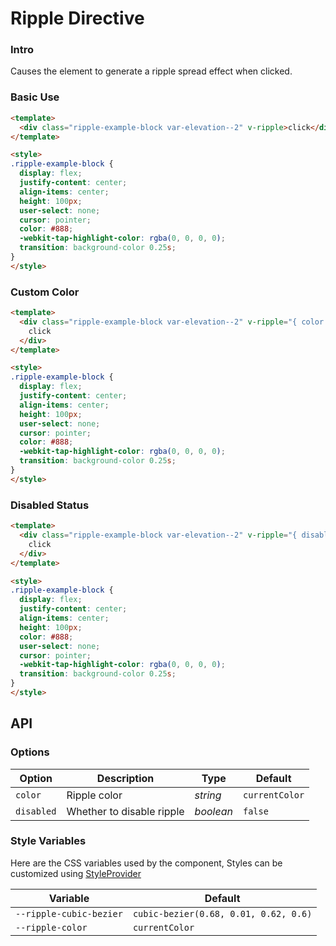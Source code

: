 # Ripple Directive

### Intro
Causes the element to generate a ripple spread effect when clicked.

### Basic Use

```html
<template>
  <div class="ripple-example-block var-elevation--2" v-ripple>click</div>
</template>

<style>
.ripple-example-block {
  display: flex;
  justify-content: center;
  align-items: center;
  height: 100px;
  user-select: none;
  cursor: pointer;
  color: #888;
  -webkit-tap-highlight-color: rgba(0, 0, 0, 0);
  transition: background-color 0.25s;
}
</style>
```

### Custom Color

```html
<template>
  <div class="ripple-example-block var-elevation--2" v-ripple="{ color: '#2979ff' }">
    click
  </div>
</template>

<style>
.ripple-example-block {
  display: flex;
  justify-content: center;
  align-items: center;
  height: 100px;
  user-select: none;
  cursor: pointer;
  color: #888;
  -webkit-tap-highlight-color: rgba(0, 0, 0, 0);
  transition: background-color 0.25s;
}
</style>
```

### Disabled Status

```html
<template>
  <div class="ripple-example-block var-elevation--2" v-ripple="{ disabled: true }">
    click
  </div>
</template>

<style>
.ripple-example-block {
  display: flex;
  justify-content: center;
  align-items: center;
  height: 100px;
  color: #888;
  user-select: none;
  cursor: pointer;
  -webkit-tap-highlight-color: rgba(0, 0, 0, 0);
  transition: background-color 0.25s;
}
</style>
```

## API

### Options

| Option | Description | Type | Default | 
| --- | --- | --- | --- | 
| `color` | Ripple color | _string_ | `currentColor` |
| `disabled` | Whether to disable ripple | _boolean_ | `false` |

### Style Variables
Here are the CSS variables used by the component, Styles can be customized using [StyleProvider](#/en-US/style-provider)

| Variable | Default |
| --- | --- |
| `--ripple-cubic-bezier` | `cubic-bezier(0.68, 0.01, 0.62, 0.6)` |
| `--ripple-color` | `currentColor` |

